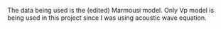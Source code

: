 The data being used is the (edited) Marmousi model. Only Vp model is being used in this project since I was using acoustic wave equation.
